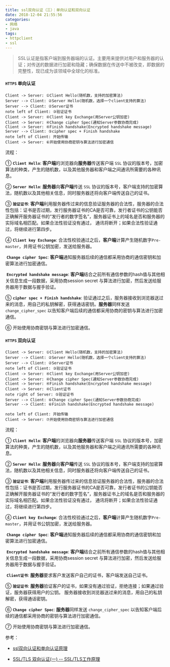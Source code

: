 ```yaml
---
title: ssl双向认证（三）：单向认证和双向认证
date: 2018-12-04 21:55:56
categories: 
- 网络
- java
tags:
- httpclient
- ssl
---
```

> SSL认证是指客户端到服务器端的认证。主要用来提供对用户和服务器的认证；对传送的数据进行加密和隐藏；确保数据在传送中不被改变，即数据的完整性，现已成为该领域中全球化的标准。

#### `HTTPS` 单向认证

```sequence
Client -> Server: ①Client Hello(随机数，支持的加密算法)
Server --> Client: ②Server Hello(随机数，选择一个client支持的算法)
Server --> Client: ②Server证书
note left of Client: ③验证证书
Client -> Server: ④Client key Exchange(用Server公钥加密)
Client -> Server: ④Change cipher Spec(通知Server参数协商完成)
Client -> Server: ④Finish handshake(Encrypted handshake message)
Server --> Client: ⑤cipher spec + Finish handshake
note left of Client: 开始传输
Client -> Server: ⑥开始使用协商密钥与算法进行加密通信

```

流程：

①	**`Client Hello`**:  **客户端**的浏览器向**服务器**传送客户端 `SSL` 协议的版本号，加密算法的种类，产生的随机数，以及其他服务器和客户端之间通讯所需要的各种讯息。

②	**`Server Hello`**:  **服务器**向**客户端**传送 `SSL` 协议的版本号，客户端支持的加密算法，随机数以及其他相关信息，同时服务器还将向客户端传送自己的证书。

③	**`验证证书`**:  **客户端**利用服务器传过来的信息验证服务器的合法性，服务器的合法性包括：证书是否过期，发行服务器证书的CA是否可靠，发行者证书的公钥能否正确解开服务器证书的“发行者的数字签名”，服务器证书上的域名是否和服务器的实际域名相匹配。如果合法性验证没有通过， 通讯将断开；如果合法性验证通过，将继续进行第四步。

④	**`Client key Exchange`**:  合法性校验通过之后，**客户端**计算产生随机数字`Pre-master`，并用证书公钥加密，发送给服务器。

​	**`Change cipher Spec`**:  **客户端**通知服务器后续的通信都采用协商的通信密钥和加密算法进行加密通信。

​	**`Encrypted handshake message`**:  **客户端**结合之前所有通信参数的hash值与其他相关信息生成一段数据，采用协商session secret 与算法进行加密，然后发送给服务器用于数据与握手验证。

⑤	**`cipher spec + Finish handshake`**:  验证通过之后，服务器接收到浏览器送过来的消息，用自己的私钥解密，获得通话密钥。**服务器**同样发送 `change_cipher_spec` 以告知客户端后续的通信都采用协商的密钥与算法进行加密通信。

⑥	开始使用协商密钥与算法进行加密通信。

#### `HTTPS` 双向认证

```sequence
Client -> Server: ①Client Hello(随机数，支持的加密算法)
Server --> Client: ②Server Hello(随机数，选择一个client支持的算法)
Server --> Client: ②Server证书
note left of Client: ③验证证书
Client -> Server: ④Client key Exchange(用Server公钥加密)
Client -> Server: ④Change cipher Spec(通知Server参数协商完成)
Client -> Server: ④Finish handshake(Encrypted handshake message)
Client -> Server: ④Client证书
note right of Server: ⑤验证证书
Server --> Client: ⑥Change cipher Spec(通知Server参数协商完成)
Server --> Client: ⑥Finish handshake(Encrypted handshake message)

note left of Client: 开始传输
Client -> Server: ⑦开始使用协商密钥与算法进行加密通信
```

流程：

①	**`Client Hello`**:  **客户端**的浏览器向**服务器**传送客户端 `SSL` 协议的版本号，加密算法的种类，产生的随机数，以及其他服务器和客户端之间通讯所需要的各种讯息。

②	**`Server Hello`**:  **服务器**向**客户端**传送 `SSL` 协议的版本号，客户端支持的加密算法，随机数以及其他相关信息，同时服务器还将向客户端传送自己的证书。

③	**`验证证书`**:  **客户端**利用服务器传过来的信息验证服务器的合法性，服务器的合法性包括：证书是否过期，发行服务器证书的CA是否可靠，发行者证书的公钥能否正确解开服务器证书的“发行者的数字签名”，服务器证书上的域名是否和服务器的实际域名相匹配。如果合法性验证没有通过， 通讯将断开；如果合法性验证通过，将继续进行第四步。

④	**`Client key Exchange`**:  合法性校验通过之后，**客户端**计算产生随机数字`Pre-master`，并用证书公钥加密，发送给服务器。

​	**`Change cipher Spec`**:  **客户端**通知服务器后续的通信都采用协商的通信密钥和加密算法进行加密通信。

​	**`Encrypted handshake message`**:  **客户端**结合之前所有通信参数的hash值与其他相关信息生成一段数据，采用协商session secret 与算法进行加密，然后发送给服务器用于数据与握手验证。

​	**`Client证书`**:  **服务器**要求客户发送客户自己的证书，客户端发送自己证书。

⑤	**`验证证书`**:  **服务器**验证客户的证书，如果没有通过验证，拒绝连接；如果通过验证，服务器获得用户的公钥。 服务器接收到浏览器送过来的消息，用自己的私钥解密，获得通话密钥。

⑥	**`Change cipher Spec`**:  **服务器**同样发送 `change_cipher_spec` 以告知客户端后续的通信都采用协商的密钥与算法进行加密通信。

⑦	开始使用协商密钥与算法进行加密通信。



参考：

- [ssl双向认证和单向认证原理](http://edison0663.iteye.com/blog/996526)

- [SSL/TLS 双向认证(一) -- SSL/TLS工作原理](https://blog.csdn.net/ustccw/article/details/76691248)